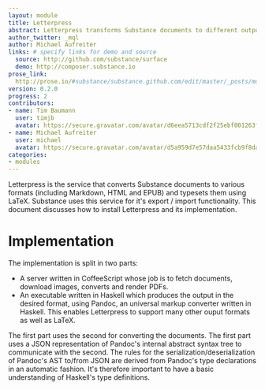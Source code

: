 ```yaml
---
layout: module
title: Letterpress
abstract: Letterpress transforms Substance documents to different output formats, such as PDF, LaTeX, ePub.
author_twitter: _mql
author: Michael Aufreiter
links: # specify links for demo and source
  source: http://github.com/substance/surface
  demo: http://composer.substance.io
prose_link:
  http://prose.io/#substance/substance.github.com/edit/master/_posts/modules/0100-01-07-letterpress.md
version: 0.2.0
progress: 2
contributors:
- name: Tim Baumann
  user: timjb
  avatar: https://secure.gravatar.com/avatar/d6eea5713cdf2f25ebf001263fbaa9f4?d=https://a248.e.akamai.net/assets.github.com%2Fimages%2Fgravatars%2Fgravatar-140.png
- name: Michael Aufreiter
  user: michael
  avatar: https://secure.gravatar.com/avatar/d5a959d7e57daa5433fcb9f8da40be4b?d=https://a248.e.akamai.net/assets.github.com%2Fimages%2Fgravatars%2Fgravatar-140.png
categories:
- modules
---
```


Letterpress is the service that converts Substance documents to various formats (including Markdown, HTML and EPUB) and typesets them using LaTeX. Substance uses this service for it's export / import functionality. This document discusses how to install Letterpress and its implementation.


# Implementation
The implementation is split in two parts:

- A server written in CoffeeScript whose job is to fetch documents, download images, converts and render PDFs.
- An executable written in Haskell which produces the output in the desired format, using Pandoc, an universal markup converter written in Haskell. This enables Letterpress to support many other ouput formats as well as LaTeX.

The first part uses the second for converting the documents. The first part uses a JSON representation of Pandoc's internal abstract syntax tree to communicate with the second. The rules for the serialization/deserialization of Pandoc's AST to/from JSON are derived from Pandoc's type declarations in an automatic fashion. It's therefore important to have a basic understanding of Haskell's type definitions.